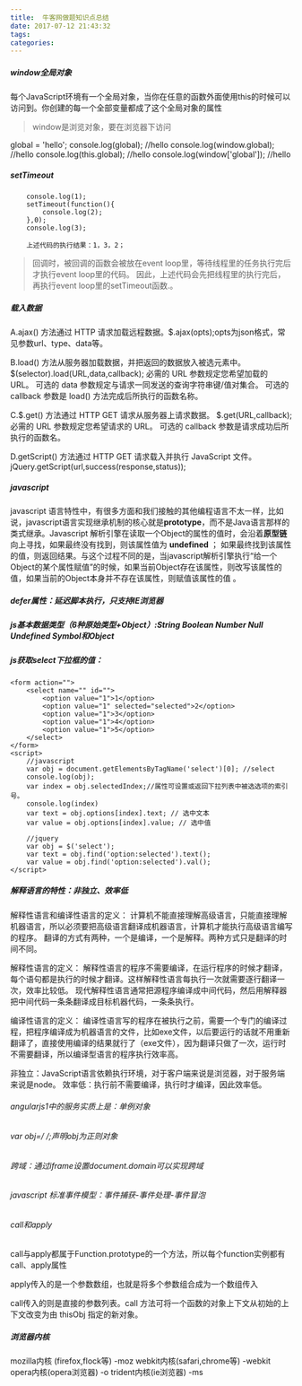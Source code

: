 ```yaml
---
title:  牛客网做题知识点总结
date: 2017-07-12 21:43:32
tags:
categories:
---
```

##### window全局对象

每个JavaScript环境有一个全局对象，当你在任意的函数外面使用this的时候可以访问到。你创建的每一个全部变量都成了这个全局对象的属性

>window是浏览对象，要在浏览器下访问
 
global = 'hello';
console.log(global); //hello
console.log(window.global);  //hello
console.log(this.global);  //hello
console.log(window['global']);  //hello


##### setTimeout

		console.log(1);
		setTimeout(function(){
			console.log(2);
		},0);
		console.log(3);
		
		上述代码的执行结果：1，3，2；

>回调时，被回调的函数会被放在event loop里，等待线程里的任务执行完后才执行event loop里的代码。 因此，上述代码会先把线程里的执行完后，再执行event loop里的setTimeout函数.。

##### 载入数据

A.ajax() 方法通过 HTTP 请求加载远程数据。$.ajax(opts);opts为json格式，常见参数url、type、data等。

B.load() 方法从服务器加载数据，并把返回的数据放入被选元素中。$(selector).load(URL,data,callback);
必需的 URL 参数规定您希望加载的 URL。
可选的 data 参数规定与请求一同发送的查询字符串键/值对集合。
可选的 callback 参数是 load() 方法完成后所执行的函数名称。

C.$.get() 方法通过 HTTP GET 请求从服务器上请求数据。
$.get(URL,callback);
必需的 URL 参数规定您希望请求的 URL。
可选的 callback 参数是请求成功后所执行的函数名。

D.getScript() 方法通过 HTTP GET 请求载入并执行 JavaScript 文件。
jQuery.getScript(url,success(response,status));

##### javascript
javascript 语言特性中，有很多方面和我们接触的其他编程语言不太一样，比如说，javascript语言实现继承机制的核心就是<b>prototype</b>，而不是Java语言那样的类式继承。Javascript 解析引擎在读取一个Object的属性的值时，会沿着<b>原型链</b> 向上寻找，如果最终没有找到，则该属性值为 <b>undefined</b> ； 如果最终找到该属性的值，则返回结果。与这个过程不同的是，当javascript解析引擎执行“给一个Object的某个属性赋值”的时候，如果当前Object存在该属性，则改写该属性的值，如果当前的Object本身并不存在该属性，则赋值该属性的值 。

##### defer属性：延迟脚本执行，只支持IE浏览器


##### js基本数据类型（6种原始类型+Object）:String Boolean Number Null Undefined Symbol和Object

##### js获取select下拉框的值：

	<form action="">
		<select name="" id="">
			<option value="1">1</option>
			<option value="1" selected="selected">2</option>
			<option value="1">3</option>
			<option value="1">4</option>
			<option value="1">5</option>
		</select>
	</form>
	<script>
		//javascript
		var obj = document.getElementsByTagName('select')[0]; //select
		console.log(obj);
		var index = obj.selectedIndex;//属性可设置或返回下拉列表中被选选项的索引号。
		console.log(index)
		var text = obj.options[index].text; // 选中文本
		var value = obj.options[index].value; // 选中值

		//jquery	
		var obj = $('select');
		var text = obj.find('option:selected').text();
		var value = obj.find('option:selected').val();
	</script>

##### 解释语言的特性：非独立、效率低

解释性语言和编译性语言的定义：
计算机不能直接理解高级语言，只能直接理解机器语言，所以必须要把高级语言翻译成机器语言，计算机才能执行高级语言编写的程序。
翻译的方式有两种，一个是编译，一个是解释。两种方式只是翻译的时间不同。

解释性语言的定义：
解释性语言的程序不需要编译，在运行程序的时候才翻译，每个语句都是执行的时候才翻译。这样解释性语言每执行一次就需要逐行翻译一次，效率比较低。
现代解释性语言通常把源程序编译成中间代码，然后用解释器把中间代码一条条翻译成目标机器代码，一条条执行。

编译性语言的定义：
编译性语言写的程序在被执行之前，需要一个专门的编译过程，把程序编译成为机器语言的文件，比如exe文件，以后要运行的话就不用重新翻译了，直接使用编译的结果就行了（exe文件），因为翻译只做了一次，运行时不需要翻译，所以编译型语言的程序执行效率高。

非独立：JavaScript语言依赖执行环境，对于客户端来说是浏览器，对于服务端来说是node。
效率低：执行前不需要编译，执行时才编译，因此效率低。

###### angularjs1中的服务实质上是：单例对象

###### var obj=/ /;声明obj为正则对象

###### 跨域：通过iframe设置document.domain可以实现跨域

###### javascript 标准事件模型：事件捕获-事件处理-事件冒泡

###### call和apply

call与apply都属于Function.prototype的一个方法，所以每个function实例都有call、apply属性

apply传入的是一个参数数组，也就是将多个参数组合成为一个数组传入

call传入的则是直接的参数列表。call 方法可将一个函数的对象上下文从初始的上下文改变为由 thisObj 指定的新对象。

##### 浏览器内核

mozilla内核 (firefox,flock等)     -moz
                                                      webkit内核(safari,chrome等)   -webkit
                                                      opera内核(opera浏览器)         -o
                                                      trident内核(ie浏览器)               -ms
